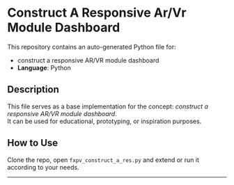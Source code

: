 # Construct A Responsive Ar/Vr Module Dashboard

This repository contains an auto-generated Python file for:

- construct a responsive AR/VR module dashboard
- **Language**: Python

## Description

This file serves as a base implementation for the concept: *construct a responsive AR/VR module dashboard*.  
It can be used for educational, prototyping, or inspiration purposes.

## How to Use

Clone the repo, open `fxpv_construct_a_res.py` and extend or run it according to your needs.

---


